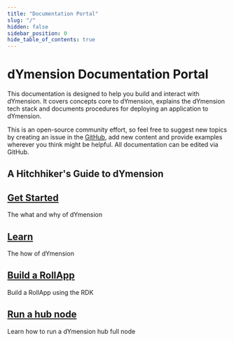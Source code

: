 ```yaml
---
title: "Documentation Portal"
slug: "/"
hidden: false
sidebar_position: 0
hide_table_of_contents: true
---
```


# dYmension Documentation Portal

This documentation is designed to help you build and interact with dYmension. It covers concepts core to dYmension, explains the dYmension tech stack and documents procedures for deploying an application to dYmension.

This is an open-source community effort, so feel free to suggest new topics by creating an issue in the [GitHub](https://github.com/dymensionxyz/docs/issues), add new content and provide examples wherever you think might be helpful. All documentation can be edited via GitHub.

## A Hitchhiker's Guide to dYmension

<div class="docs-card-container">
  <div class="row row-cols-1 row-cols-md-3a g-4">
    <div class="col">
      <div class="card card-body h-100 d-flex flex-column" >
        <a href="get-started" class="card-title card-link stretched-link"> 
          <h2>Get Started</h2>
        </a>
      <p class="card-text">The what and why of dYmension</p>
    </div>
  </div>
    <div class="col">
      <div class="card card-body h-100 d-flex flex-column">
        <a href="learn/modular-intro" class="card-title card-link stretched-link"> 
          <h2>Learn</h2>
        </a>
        <p class="card-text">The how of dYmension</p>
      </div>
    </div>
  </div>
</div>

<div class="docs-card-container">
  <div class="row row-cols-1 row-cols-md-3a g-4">
      <div class="col">
        <div class="card card-body h-100 d-flex flex-column">
          <a href="developers/checkers-rollapp/" class="card-title card-link stretched-link"> 
            <h2>Build a RollApp</h2>
          </a>
          <p class="card-text">Build a RollApp using the RDK</p>
        </div>
      </div>
     <div class="col">
      <div class="card card-body h-100 d-flex flex-column" >
        <a href="validators/full-node/index" class="card-title card-link stretched-link"> 
          <h2>Run a hub node</h2>
        </a>
        <p class="card-text">Learn how to run a dYmension hub full node</p>
      </div>
    </div>
  </div>
</div>
